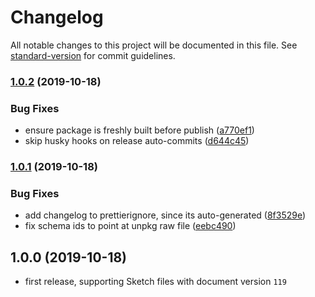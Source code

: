 # Changelog

All notable changes to this project will be documented in this file. See [standard-version](https://github.com/conventional-changelog/standard-version) for commit guidelines.

### [1.0.2](https://github.com/BohemianCoding/sketch-file-format/compare/v1.0.1...v1.0.2) (2019-10-18)


### Bug Fixes

* ensure package is freshly built before publish ([a770ef1](https://github.com/BohemianCoding/sketch-file-format/commit/a770ef1117c6c61b082b865c780e3b9002a3b043))
* skip husky hooks on release auto-commits ([d644c45](https://github.com/BohemianCoding/sketch-file-format/commit/d644c45f8a100291c87a1b1a0fdd2ca99935d429))

### [1.0.1](https://github.com/BohemianCoding/sketch-file-format/compare/v1.0.0...v1.0.1) (2019-10-18)


### Bug Fixes

* add changelog to prettierignore, since its auto-generated ([8f3529e](https://github.com/BohemianCoding/sketch-file-format/commit/8f3529e857fe76a5ba294291cdba08a34cab83ff))
* fix schema ids to point at unpkg raw file ([eebc490](https://github.com/BohemianCoding/sketch-file-format/commit/eebc490adc7b8c8df468d33141a99393d083d8bd))

## 1.0.0 (2019-10-18)

* first release, supporting Sketch files with document version `119`
